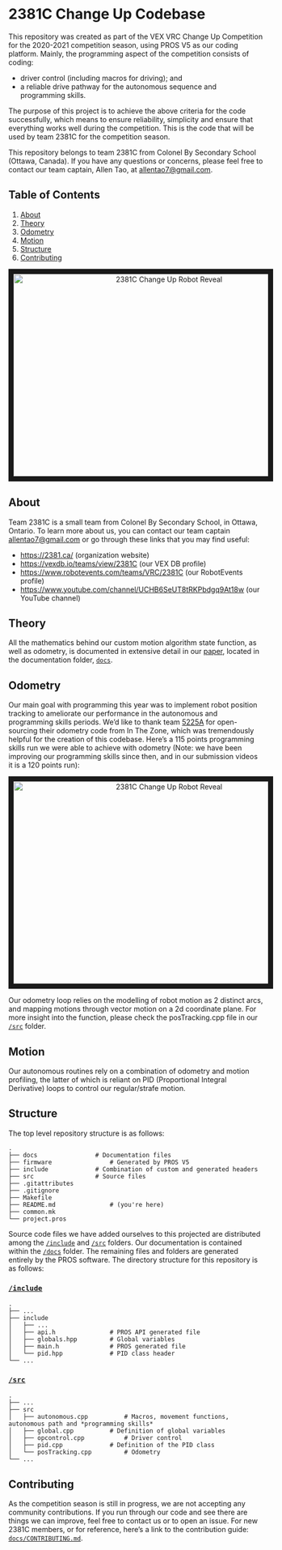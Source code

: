 # 2381C Change Up Codebase

This repository was created as part of the VEX VRC Change Up Competition for the 2020-2021 competition season, using PROS V5 as our coding platform. Mainly, the programming aspect of the competition consists of coding:

- driver control (including macros for driving); and
- a reliable drive pathway for the autonomous sequence and programming skills.

The purpose of this project is to achieve the above criteria for the code successfully, which means to ensure reliability, simplicity and ensure that everything works well during the competition. This is the code that will be used by team 2381C for the competition season.

This repository belongs to team 2381C from Colonel By Secondary School (Ottawa, Canada). If you have any questions or concerns, please feel free to contact our team captain, Allen Tao, at allentao7@gmail.com.

## Table of Contents

1. [About](#about)
1. [Theory](#theory)
1. [Odometry](#odometry)
1. [Motion](#motion)
1. [Structure](#structure)
1. [Contributing](#contributing)

<a name="headers"/>

<p align="center">
	<a href="https://www.youtube.com/watch?v=B-2Q9lkZ88g" target="_blank">
		<img src="http://img.youtube.com/vi/B-2Q9lkZ88g/0.jpg" 
		alt="2381C Change Up Robot Reveal" width="600" height="400" border="10" />
	</a>
</p>

## About

Team 2381C is a small team from Colonel By Secondary School, in Ottawa, Ontario. To learn more about us, you can contact our team captain allentao7@gmail.com or go through these links that you may find useful:

- https://2381.ca/ (organization website)
- https://vexdb.io/teams/view/2381C (our VEX DB profile)
- https://www.robotevents.com/teams/VRC/2381C (our RobotEvents profile)
- https://www.youtube.com/channel/UCHB6SeUT8tRKPbdgq9At18w (our YouTube channel)

## Theory

All the mathematics behind our custom motion algorithm state function, as well as odometry, is documented in extensive detail in our [paper](docs/2381C_Robotics_Mathematics_Paper.pdf), located in the documentation folder, [`docs`](docs).

## Odometry

Our main goal with programming this year was to implement robot position tracking to ameliorate our performance in the autonomous and programming skills periods. We’d like to thank team [5225A](thepilons.ca) for open-sourcing their odometry code from In The Zone, which was tremendously helpful for the creation of this codebase. Here’s a 115 points programming skills run we were able to achieve with odometry (Note: we have been improving our programming skills since then, and in our submission videos it is a 120 points run):

<p align="center">
	<a href="https://www.youtube.com/watch?v=R2jROKa9MXg" target="_blank">
		<img src="http://img.youtube.com/vi/R2jROKa9MXg/0.jpg" 
		alt="2381C Change Up Robot Reveal" width="600" height="400" border="10" />
	</a>
</p>

Our odometry loop relies on the modelling of robot motion as 2 distinct arcs, and mapping motions through vector motion on a 2d coordinate plane. For more insight into the function, please check the posTracking.cpp file in our [`/src`](src) folder.

## Motion

Our autonomous routines rely on a combination of odometry and motion profiling, the latter of which is reliant on PID (Proportional Integral Derivative) loops to control our regular/strafe motion.

## Structure

The top level repository structure is as follows:

```
.
├── docs				# Documentation files
├── firmware				# Generated by PROS V5
├── include				# Combination of custom and generated headers
├── src					# Source files
├── .gitattributes
├── .gitignore
├── Makefile
├── README.md				# (you're here)
├── common.mk
└── project.pros
```

Source code files we have added ourselves to this projected are distributed among the [`/include`](include) and [`/src`](src) folders. Our documentation is contained within the [`/docs`](docs) folder. The remaining files and folders are generated entirely by the PROS software. The directory structure for this repository is as follows:

### [`/include`](include)

```
.
├── ...
├── include
│   ├── ...
│   ├── api.h				# PROS API generated file
│   ├── globals.hpp			# Global variables
│   ├── main.h				# PROS generated file
│   └── pid.hpp				# PID class header
└── ...
```

### [`/src`](src)

```
.
├── ...
├── src
│   ├── autonomous.cpp			# Macros, movement functions, autonomous path and *programming skills*
│   ├── global.cpp			# Definition of global variables
│   ├── opcontrol.cpp			# Driver control
│   ├── pid.cpp				# Definition of the PID class
│   └── posTracking.cpp			# Odometry
└── ...
```

## Contributing

As the competition season is still in progress, we are not accepting any community contributions. If you run through our code and see there are things we can improve, feel free to contact us or to open an issue. For new 2381C members, or for reference, here’s a link to the contribution guide: [`docs/CONTRIBUTING.md`](docs/CONTRIBUTING.md).
